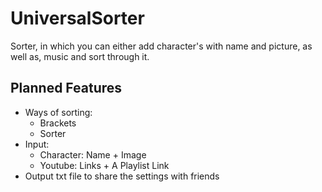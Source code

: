 # UniversalSorter
Sorter, in which you can either add character's with name and picture, as well as, music and sort through it. 

## Planned Features 
- Ways of sorting: 
  - Brackets
  - Sorter
- Input:
  - Character: Name + Image
  - Youtube: Links + A Playlist Link
- Output txt file to share the settings with friends

